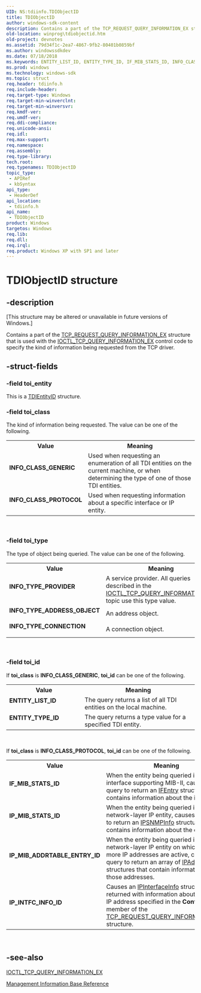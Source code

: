 ```yaml
---
UID: NS:tdiinfo.TDIObjectID
title: TDIObjectID
author: windows-sdk-content
description: Contains a part of the TCP_REQUEST_QUERY_INFORMATION_EX structure that is used with the IOCTL_TCP_QUERY_INFORMATION_EX control code to specify the kind of information being requested from the TCP driver.
old-location: winprog\tdiobjectid.htm
old-project: devnotes
ms.assetid: 79d34f1c-2ea7-4867-9fb2-80401b0859bf
ms.author: windowssdkdev
ms.date: 07/18/2018
ms.keywords: ENTITY_LIST_ID, ENTITY_TYPE_ID, IF_MIB_STATS_ID, INFO_CLASS_GENERIC, INFO_CLASS_PROTOCOL, INFO_TYPE_ADDRESS_OBJECT, INFO_TYPE_CONNECTION, INFO_TYPE_PROVIDER, IP_INTFC_INFO_ID, IP_MIB_ADDRTABLE_ENTRY_ID, IP_MIB_STATS_ID, TDIObjectID, TDIObjectID structure [Windows API], tdiinfo/TDIObjectID, winprog.tdiobjectid
ms.prod: windows
ms.technology: windows-sdk
ms.topic: struct
req.header: tdiinfo.h
req.include-header: 
req.target-type: Windows
req.target-min-winverclnt: 
req.target-min-winversvr: 
req.kmdf-ver: 
req.umdf-ver: 
req.ddi-compliance: 
req.unicode-ansi: 
req.idl: 
req.max-support: 
req.namespace: 
req.assembly: 
req.type-library: 
tech.root: 
req.typenames: TDIObjectID
topic_type:
 - APIRef
 - kbSyntax
api_type:
 - HeaderDef
api_location:
 - tdiinfo.h
api_name:
 - TDIObjectID
product: Windows
targetos: Windows
req.lib: 
req.dll: 
req.irql: 
req.product: Windows XP with SP1 and later
---
```


# TDIObjectID structure


## -description


<p class="CCE_Message">[This structure may be altered or unavailable in future versions of Windows.]

Contains a part of the  <a href="https://msdn.microsoft.com/2a1f3a41-ee18-4a67-9da1-a5b18d32defb">TCP_REQUEST_QUERY_INFORMATION_EX</a> structure that is used with the <a href="https://msdn.microsoft.com/b992b585-e1c8-4262-a6e0-ad8b5047620f">IOCTL_TCP_QUERY_INFORMATION_EX</a> control code to specify the kind of  information being requested from the TCP driver.


## -struct-fields




### -field toi_entity

This is a <a href="https://msdn.microsoft.com/d95a96b5-c062-44c5-9a66-b27db531800a">TDIEntityID</a> structure.


### -field toi_class

The kind of information being requested. The value can be one of the following.

<table>
<tr>
<th>Value</th>
<th>Meaning</th>
</tr>
<tr>
<td width="40%"><a id="INFO_CLASS_GENERIC"></a><a id="info_class_generic"></a><dl>
<dt><b>INFO_CLASS_GENERIC</b></dt>
</dl>
</td>
<td width="60%">
Used when requesting an enumeration of all TDI entities on the current machine, or when determining the type of one of those TDI entities.

</td>
</tr>
<tr>
<td width="40%"><a id="INFO_CLASS_PROTOCOL"></a><a id="info_class_protocol"></a><dl>
<dt><b>INFO_CLASS_PROTOCOL</b></dt>
</dl>
</td>
<td width="60%">
Used when requesting information about a specific interface or IP entity.

</td>
</tr>
</table>
 


### -field toi_type

The type of object being queried. The value can be one of the following.

<table>
<tr>
<th>Value</th>
<th>Meaning</th>
</tr>
<tr>
<td width="40%"><a id="INFO_TYPE_PROVIDER"></a><a id="info_type_provider"></a><dl>
<dt><b>INFO_TYPE_PROVIDER</b></dt>
</dl>
</td>
<td width="60%">
A service provider. All queries described in the <a href="https://msdn.microsoft.com/b992b585-e1c8-4262-a6e0-ad8b5047620f">IOCTL_TCP_QUERY_INFORMATION_EX</a> topic use this type value.

</td>
</tr>
<tr>
<td width="40%"><a id="INFO_TYPE_ADDRESS_OBJECT"></a><a id="info_type_address_object"></a><dl>
<dt><b>INFO_TYPE_ADDRESS_OBJECT</b></dt>
</dl>
</td>
<td width="60%">
An address object.

</td>
</tr>
<tr>
<td width="40%"><a id="INFO_TYPE_CONNECTION"></a><a id="info_type_connection"></a><dl>
<dt><b>INFO_TYPE_CONNECTION</b></dt>
</dl>
</td>
<td width="60%">
A connection object.

</td>
</tr>
</table>
 


### -field toi_id

 If <b>toi_class</b> is <b>INFO_CLASS_GENERIC</b>, <b>toi_id</b> can be one of the following.

<table>
<tr>
<th>Value</th>
<th>Meaning</th>
</tr>
<tr>
<td width="40%"><a id="ENTITY_LIST_ID"></a><a id="entity_list_id"></a><dl>
<dt><b>ENTITY_LIST_ID</b></dt>
</dl>
</td>
<td width="60%">
The query returns a list of all TDI entities on the local machine.

</td>
</tr>
<tr>
<td width="40%"><a id="ENTITY_TYPE_ID"></a><a id="entity_type_id"></a><dl>
<dt><b>ENTITY_TYPE_ID</b></dt>
</dl>
</td>
<td width="60%">
The query returns a type value for a specified TDI entity.

</td>
</tr>
</table>
 

If <b>toi_class</b> is <b>INFO_CLASS_PROTOCOL</b>, <b>toi_id</b> can be one of the following.

<table>
<tr>
<th>Value</th>
<th>Meaning</th>
</tr>
<tr>
<td width="40%"><a id="IF_MIB_STATS_ID"></a><a id="if_mib_stats_id"></a><dl>
<dt><b>IF_MIB_STATS_ID</b></dt>
</dl>
</td>
<td width="60%">
When the entity being queried is an interface supporting MIB-II, causes the query to return an <a href="https://msdn.microsoft.com/830cd19e-06a9-46dc-a869-d2a17107d942">IFEntry</a> structure that contains information about the interface.

</td>
</tr>
<tr>
<td width="40%"><a id="IP_MIB_STATS_ID"></a><a id="ip_mib_stats_id"></a><dl>
<dt><b>IP_MIB_STATS_ID</b></dt>
</dl>
</td>
<td width="60%">
When the entity being queried is a network-layer IP entity, causes the query to return an <a href="https://msdn.microsoft.com/eb25fae9-1a89-4474-bcb6-28c09bc3e0c9">IPSNMPInfo</a> structure that contains information about the entity.

</td>
</tr>
<tr>
<td width="40%"><a id="IP_MIB_ADDRTABLE_ENTRY_ID"></a><a id="ip_mib_addrtable_entry_id"></a><dl>
<dt><b>IP_MIB_ADDRTABLE_ENTRY_ID</b></dt>
</dl>
</td>
<td width="60%">
When the entity being queried is a network-layer IP entity on which one or more IP addresses are active, causes the query to return an array of <a href="https://msdn.microsoft.com/c48453e8-05f1-49d8-bae6-fad0681bdf7e">IPAddrEntry</a> structures that contain information about those addresses.

</td>
</tr>
<tr>
<td width="40%"><a id="IP_INTFC_INFO_ID"></a><a id="ip_intfc_info_id"></a><dl>
<dt><b>IP_INTFC_INFO_ID</b></dt>
</dl>
</td>
<td width="60%">
Causes an <a href="https://msdn.microsoft.com/dc9de369-f739-475c-96f5-e2e058705fe8">IPInterfaceInfo</a> structure to be returned with information about a specific IP address specified in the <b>Context</b> member of the <a href="https://msdn.microsoft.com/2a1f3a41-ee18-4a67-9da1-a5b18d32defb">TCP_REQUEST_QUERY_INFORMATION_EX</a> structure.

</td>
</tr>
</table>
 


## -see-also




<a href="https://msdn.microsoft.com/b992b585-e1c8-4262-a6e0-ad8b5047620f">IOCTL_TCP_QUERY_INFORMATION_EX</a>



<a href="https://msdn.microsoft.com/566bf187-73d0-4d61-be8e-306dc482a005">Management Information Base
			 Reference</a>
 

 

